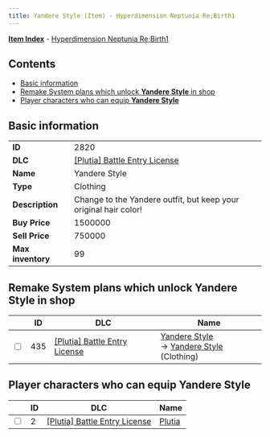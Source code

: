 ```yaml
---
title: Yandere Style (Item) - Hyperdimension Neptunia Re;Birth1
---
```


[**Item Index**](/neptunia/rb1/item/index.html) - [Hyperdimension Neptunia Re;Birth1](/neptunia/rb1)

## Contents

- [Basic information](#basic-information)
- [Remake System plans which unlock **Yandere Style** in shop](#remake-system-plans-which-unlock-yandere-style-in-shop)
- [Player characters who can equip **Yandere Style**](#player-characters-who-can-equip-yandere-style)
## Basic information

|   |   |
| -- | -- |
| **ID** | 2820 |
| **DLC** | [[Plutia] Battle Entry License](/neptunia/rb1/dlc/7-plutia.html) |
| **Name** | Yandere Style |
| **Type** | Clothing |
| **Description** | Change to the Yandere outfit, but keep your original hair color! |
| **Buy Price** | 1500000 |
| **Sell Price** | 750000 |
| **Max inventory** | 99 |


## Remake System plans which unlock **Yandere Style** in shop

|    | ID | DLC | Name |
| -- | -- | --- | ---- |
| <input type="checkbox" id="rb1-remake-7-435" class="trackbox" /> | 435 | [[Plutia] Battle Entry License](/neptunia/rb1/dlc/7-plutia.html) | [Yandere Style](/neptunia/rb1/remake/7-435-yandere-style.html)<br /> → [Yandere Style](/neptunia/rb1/item/7-2820-yandere-style.html) (Clothing) |


## Player characters who can equip **Yandere Style**

|    | ID | DLC | Name |
| -- | -- | --- | ---- |
| <input type="checkbox" id="rb1-player-7-2" class="trackbox" /> | 2 | [[Plutia] Battle Entry License](/neptunia/rb1/dlc/7-plutia.html) | [Plutia](/neptunia/rb1/player/7-2-plutia.html) |
